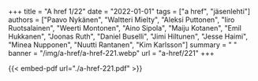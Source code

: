 +++
title = "A href 1/22"
date = "2022-01-01"
tags = ["a href", "jäsenlehti"]
authors = ["Paavo Nykänen", "Waltteri Mielty", "Aleksi Puttonen", "Iiro Ruotsalainen", "Weerti Montonen", "Aino Sipola", "Maiju Kotanen", "Emil Hukkanen", "Joonas Ruth", "Daniel Buselli", "Jimi Hiltunen", "Jesse Haimi", "Minea Nupponen", "Nuutti Rantanen", "Kim Karlsson"]
summary = " "
banner = "/img/a-href/a-href-221.webp"
url = "a-href/221"
+++

{{< embed-pdf url="./a-href-221.pdf" >}}
